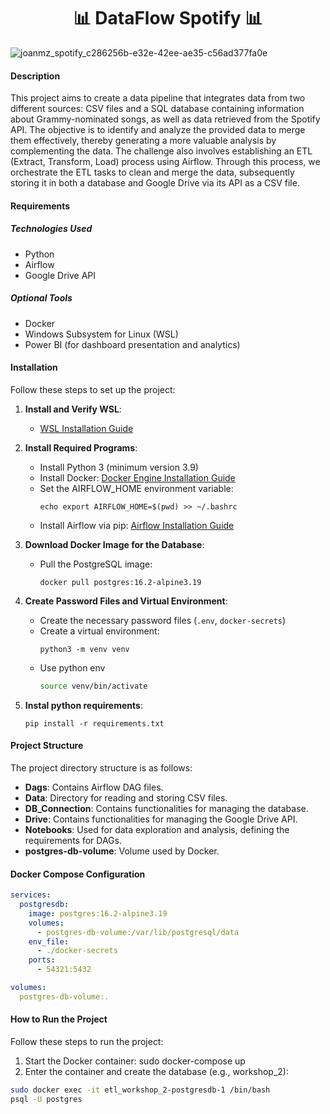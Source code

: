 <h1 align=center>📊 DataFlow Spotify 📊</h1>

![joanmz_spotify_c286256b-e32e-42ee-ae35-c56ad377fa0e](https://github.com/JoanMz/etl_workshop_2/assets/103477035/5155c297-2ce3-480e-aecb-aa95c57acea0)

#### Description

This project aims to create a data pipeline that integrates data from two different sources: CSV files and a SQL database containing information about Grammy-nominated songs, as well as data retrieved from the Spotify API. The objective is to identify and analyze the provided data to merge them effectively, thereby generating a more valuable analysis by complementing the data. The challenge also involves establishing an ETL (Extract, Transform, Load) process using Airflow. Through this process, we orchestrate the ETL tasks to clean and merge the data, subsequently storing it in both a database and Google Drive via its API as a CSV file.

#### Requirements

##### Technologies Used

- Python
- Airflow
- Google Drive API

##### Optional Tools

- Docker
- Windows Subsystem for Linux (WSL)
- Power BI (for dashboard presentation and analytics)

#### Installation

Follow these steps to set up the project:

1. **Install and Verify WSL**:
   - [WSL Installation Guide](https://docs.microsoft.com/en-us/learn/modules/get-started-with-windows-subsystem-for-linux/)

2. **Install Required Programs**:
   - Install Python 3 (minimum version 3.9)
   - Install Docker: [Docker Engine Installation Guide](https://docs.docker.com/engine/install/ubuntu/)
   - Set the AIRFLOW_HOME environment variable: 
     ```
     echo export AIRFLOW_HOME=$(pwd) >> ~/.bashrc
     ```
   - Install Airflow via pip: [Airflow Installation Guide](https://airflow.apache.org/docs/apache-airflow/stable/installation.html)

3. **Download Docker Image for the Database**:
   - Pull the PostgreSQL image: 
     ```
     docker pull postgres:16.2-alpine3.19
     ```

4. **Create Password Files and Virtual Environment**:
   - Create the necessary password files (`.env`, `docker-secrets`)
   - Create a virtual environment: 
     ```
     python3 -m venv venv
     ```
   - Use python env
     ```bash
     source venv/bin/activate
     ```
5. **Instal python requirements**:
   ```
   pip install -r requirements.txt
   ```
#### Project Structure

The project directory structure is as follows:

- **Dags**: Contains Airflow DAG files.
- **Data**: Directory for reading and storing CSV files.
- **DB_Connection**: Contains functionalities for managing the database.
- **Drive**: Contains functionalities for managing the Google Drive API.
- **Notebooks**: Used for data exploration and analysis, defining the requirements for DAGs.
- **postgres-db-volume**: Volume used by Docker.

#### Docker Compose Configuration

```yaml
services:
  postgresdb:
    image: postgres:16.2-alpine3.19
    volumes:
      - postgres-db-volume:/var/lib/postgresql/data
    env_file:
      - ./docker-secrets
    ports:
      - 54321:5432

volumes:
  postgres-db-volume:.

```
#### How to Run the Project

Follow these steps to run the project:

1. Start the Docker container: 
sudo docker-compose up
2. Enter the container and create the database (e.g., workshop_2):
```bash
sudo docker exec -it etl_workshop_2-postgresdb-1 /bin/bash
psql -U postgres
```
